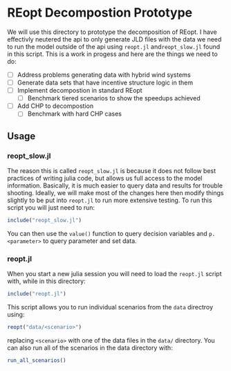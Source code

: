 # REopt Decompostion Prototype

We will use this directory to prototype the decomposition of REopt. I have
effectivly neutered the api to only generate JLD files with the data we need to
run the model outside of the api using `reopt.jl` and`reopt_slow.jl` found in
this script. This is a work in progess and here are the things we need to do:

  - [ ] Address problems generating data with hybrid wind systems
  - [ ] Generate data sets that have incentive structure logic in them
  - [ ] Implement decompostion in standard REopt
      - [ ] Benchmark tiered scenarios to show the speedups achieved
  - [ ] Add CHP to decompostion
      - [ ] Benchmark with hard CHP cases

## Usage

### reopt\_slow.jl

The reason this is called `reopt_slow.jl` is because it does not follow best
practices of writing julia code, but allows us full access to the model
information. Basically, it is much easier to query data and results for trouble
shooting. Ideally, we will make most of the changes here then modify things
slightly to be put into `reopt.jl` to run more extensive testing. To run this
script you will just need to run:

``` julia
include("reopt_slow.jl")
```

You can then use the `value()` function to query decision variables and
`p.<parameter>` to query parameter and set data.

### reopt.jl

When you start a new julia session you will need to load the `reopt.jl` script
with, while in this directory:

``` julia
include("reopt.jl")
```

This script allows you to run individual scenarios from the `data` directroy
using:

``` julia
reopt("data/<scenario>")
```

replacing `<scenario>` with one of the data files in the `data/` directory. You
can also run all of the scenarios in the data directory with:

``` julia
run_all_scenarios()
```
